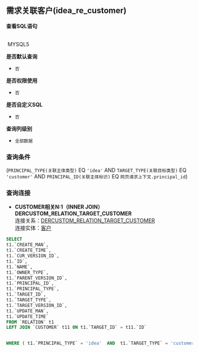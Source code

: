 ## 需求关联客户(idea_re_customer) <!-- {docsify-ignore-all} -->



<p class="panel-title"><b>查看SQL语句</b></p>
<br>

<el-row>
&nbsp;<el-tag @click="MYSQL5 = true">MYSQL5</el-tag>
</el-row>

<br>
<p class="panel-title"><b>是否默认查询</b></p>

* `否`

<p class="panel-title"><b>是否权限使用</b></p>

* `否`

<p class="panel-title"><b>是否自定义SQL</b></p>

* `否`

<p class="panel-title"><b>查询列级别</b></p>

* `全部数据`



### 查询条件

(`PRINCIPAL_TYPE(关联主体类型)` EQ `'idea'` AND `TARGET_TYPE(关联目标类型)` EQ `'customer'` AND `PRINCIPAL_ID(关联主体标识)` EQ `网页请求上下文.principal_id`)



### 查询连接
* **CUSTOMER相关N:1（INNER JOIN）DERCUSTOM_RELATION_TARGET_CUSTOMER**<br>
连接关系：[DERCUSTOM_RELATION_TARGET_CUSTOMER](der/DERCUSTOM_RELATION_TARGET_CUSTOMER)<br>
连接实体：[客户](module/ProdMgmt/customer)<br>




<el-dialog v-model="MYSQL5" title="MYSQL5">

```sql
SELECT
t1.`CREATE_MAN`,
t1.`CREATE_TIME`,
t1.`CUR_VERSION_ID`,
t1.`ID`,
t1.`NAME`,
t1.`OWNER_TYPE`,
t1.`PARENT_VERSION_ID`,
t1.`PRINCIPAL_ID`,
t1.`PRINCIPAL_TYPE`,
t1.`TARGET_ID`,
t1.`TARGET_TYPE`,
t1.`TARGET_VERSION_ID`,
t1.`UPDATE_MAN`,
t1.`UPDATE_TIME`
FROM `RELATION` t1 
LEFT JOIN `CUSTOMER` t11 ON t1.`TARGET_ID` = t11.`ID` 


WHERE ( t1.`PRINCIPAL_TYPE` = 'idea'  AND  t1.`TARGET_TYPE` = 'customer'  AND  t1.`PRINCIPAL_ID` = #{ctx.webcontext.principal_id} )
```

</el-dialog>

<script>
 const { createApp } = Vue
  createApp({
    data() {
      return {
                MYSQL5 : false
        
      }
    },
    methods: {
    }
  }).use(ElementPlus).mount('#app')
</script>